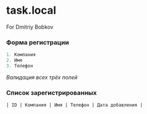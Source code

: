 # task.local
For Dmitriy Bobkov


### Форма регистрации
```php
1. Компания
2. Имя
3. Телефон
```
*Валидация всех трёх полей*
### Список зарегистрированных
```html
| ID | Компания | Имя | Телефон | Дата добавления |
```

